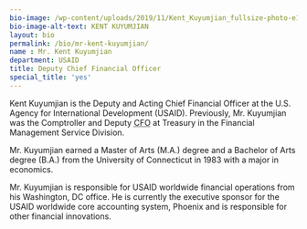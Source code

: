 ```yaml
---
bio-image: /wp-content/uploads/2019/11/Kent_Kuyumjian_fullsize-photo-e1574704154679-289x300.jpg"
bio-image-alt-text: KENT KUYUMJIAN
layout: bio
permalink: /bio/mr-kent-kuyumjian/
name : Mr. Kent Kuyumjian
department: USAID
title: Deputy Chief Financial Officer
special_title: 'yes'
---
```


Kent Kuyumjian is the Deputy and Acting Chief Financial Officer at the U.S. Agency for International Development (USAID). Previously, Mr. Kuyumjian was the Comptroller and Deputy <abbr title="Chief Financial Officer">CFO</abbr> at Treasury in the Financial Management Service Division.

Mr. Kuyumjian earned a Master of Arts (M.A.) degree and a Bachelor of Arts degree (B.A.) from the University of Connecticut in 1983 with a major in economics.

Mr. Kuyumjian is responsible for USAID worldwide financial operations from his Washington, DC office. He is currently the executive sponsor for the USAID worldwide core accounting system, Phoenix and is responsible for other financial innovations.
